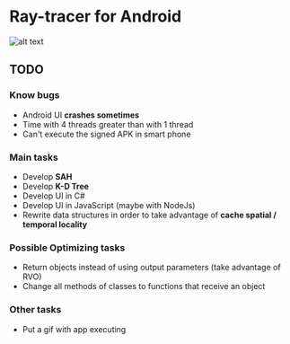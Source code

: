 # Ray-tracer for Android

![alt text](https://github.com/PTPuscas/MobileRayTracer/blob/master/Example.png)

## TODO

### Know bugs

* Android UI **crashes sometimes**
* Time with 4 threads greater than with 1 thread
* Can't execute the signed APK in smart phone

### Main tasks

* Develop **SAH**
* Develop **K-D Tree**
* Develop UI in C#
* Develop UI in JavaScript (maybe with NodeJs)
* Rewrite data structures in order to take advantage of **cache spatial / temporal locality**

### Possible Optimizing tasks

* Return objects instead of using output parameters (take advantage of RVO)
* Change all methods of classes to functions that receive an object

### Other tasks

* Put a gif with app executing